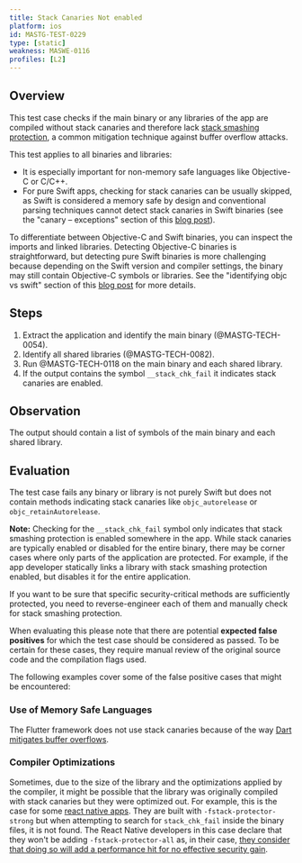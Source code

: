 ```yaml
---
title: Stack Canaries Not enabled
platform: ios
id: MASTG-TEST-0229
type: [static]
weakness: MASWE-0116
profiles: [L2]
---
```


## Overview

This test case checks if the main binary or any libraries of the app are compiled without stack canaries and therefore lack [stack smashing protection](../../../Document/0x06i-Testing-Code-Quality-and-Build-Settings.md/#binary-protection-mechanisms), a common mitigation technique against buffer overflow attacks.

This test applies to all binaries and libraries:

- It is especially important for non-memory safe languages like Objective-C or C/C++.
- For pure Swift apps, checking for stack canaries can be usually skipped, as Swift is considered a memory safe by design and conventional parsing techniques cannot detect stack canaries in Swift binaries (see the "canary – exceptions" section of this [blog post](https://sensepost.com/blog/2021/on-ios-binary-protections/)).

To differentiate between Objective-C and Swift binaries, you can inspect the imports and linked libraries. Detecting Objective-C binaries is straightforward, but detecting pure Swift binaries is more challenging because depending on the Swift version and compiler settings, the binary may still contain Objective-C symbols or libraries. See the "identifying objc vs swift" section of this [blog post](https://sensepost.com/blog/2021/on-ios-binary-protections/) for more details.

## Steps

1. Extract the application and identify the main binary (@MASTG-TECH-0054).
2. Identify all shared libraries (@MASTG-TECH-0082).
3. Run @MASTG-TECH-0118 on the main binary and each shared library.
4. If the output contains the symbol `__stack_chk_fail` it indicates stack canaries are enabled.

## Observation

The output should contain a list of symbols of the main binary and each shared library.

## Evaluation

The test case fails any binary or library is not purely Swift but does not contain methods indicating stack canaries like `objc_autorelease` or `objc_retainAutorelease`.

**Note:** Checking for the `__stack_chk_fail` symbol only indicates that stack smashing protection is enabled somewhere in the app. While stack canaries are typically enabled or disabled for the entire binary, there may be corner cases where only parts of the application are protected. For example, if the app developer statically links a library with stack smashing protection enabled, but disables it for the entire application.

If you want to be sure that specific security-critical methods are sufficiently protected, you need to reverse-engineer each of them and manually check for stack smashing protection.

When evaluating this please note that there are potential **expected false positives** for which the test case should be considered as passed. To be certain for these cases, they require manual review of the original source code and the compilation flags used.

The following examples cover some of the false positive cases that might be encountered:

### Use of Memory Safe Languages

The Flutter framework does not use stack canaries because of the way [Dart mitigates buffer overflows](https://docs.flutter.dev/reference/security-false-positives#shared-objects-should-use-stack-canary-values).

### Compiler Optimizations

Sometimes, due to the size of the library and the optimizations applied by the compiler, it might be possible that the library was originally compiled with stack canaries but they were optimized out. For example, this is the case for some [react native apps](https://github.com/facebook/react-native/issues/36870#issuecomment-1714007068). They are built with `-fstack-protector-strong` but when attempting to search for `stack_chk_fail` inside the binary files, it is not found. The React Native developers in this case declare that they won't be adding `-fstack-protector-all` as, in their case, [they consider that doing so will add a performance hit for no effective security gain](https://github.com/facebook/react-native/issues/36870#issuecomment-1714007068).

